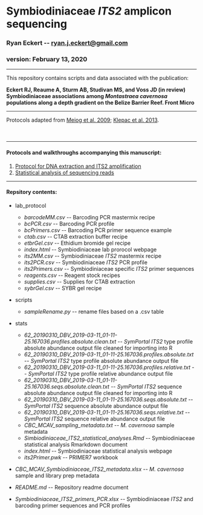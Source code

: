 Symbiodiniaceae *ITS2* amplicon sequencing
==========================================

### Ryan Eckert -- <ryan.j.eckert@gmail.com>

### version: February 13, 2020

------------------------------------------------------------------------
This repository contains scripts and data associated with the
publication: 

**Eckert RJ, Reaume A, Sturm AB, Studivan MS, and Voss
JD (in review) Symbiodiniaceae associations among *Montastraea
cavernosa* populations along a depth gradient on the Belize Barrier
Reef. Front Micro**

------------------------------------------------------------------------

Protocols adapted from [Meiog et
al. 2009](https://doi.org/10.1111/j.1755-0998.2008.02222.x); [Klepac et
al. 2013](https://doi.org/10.3354/meps11369).\
<br><br>

------------------------------------------------------------------------

#### Protocols and walkthroughs accompanying this manuscript:

1.  [Protocol for DNA extraction and ITS2
    amplification](https://ryaneckert.github.io/Belize_Mcav_Symbiodiniaceae_ITS2/lab_protocol/)
2.  [Statistical analysis of sequencing
    reads](https://ryaneckert.github.io/Belize_Mcav_Symbiodiniaceae_ITS2/stats/)

------------------------------------------------------------------------

#### Repsitory contents:

- lab_protocol
    - *barcodeMM.csv* -- Barcoding PCR mastermix recipe
    - *bcPCR.csv* -- Barcoding PCR profile
    - *bcPrimers.csv* -- Barcoding PCR primer sequence example
    - *ctab.csv* -- CTAB extraction buffer recipe
    - *etbrGel.csv* -- Ethidium bromide gel recipe
    - *index.html* -- Symbiodiniaceae lab prorocol webpage
    - *its2MM.csv* -- Symbiodiniaceae *ITS2* mastermix recipe
    - *its2PCR.csv* -- Symbiodiniaceae *ITS2* PCR profile
    - *its2Primers.csv* -- Symbiodiniaceae specific *ITS2* primer sequences
    - *reagents.csv* -- Reagent stock recipes
    - *supplies.csv* -- Supplies for CTAB extraction
    - *sybrGel.csv* -- SYBR gel recipe

- scripts
    - *sampleRename.py* -- rename files based on a .csv table
    
- stats
    - *62_20190310_DBV_2019-03-11_01-11-25.167036.profiles.absolute.clean.txt* -- *SymPortal* *ITS2* type profile absolute abundance output file cleaned for importing into R
    - *62_20190310_DBV_2019-03-11_01-11-25.167036.profiles.absolute.txt* -- *SymPortal* *ITS2* type profile absolute abundance output file
    - *62_20190310_DBV_2019-03-11_01-11-25.167036.profiles.relative.txt* -- *SymPortal* *ITS2* type profile relative abundance output file
    - *62_20190310_DBV_2019-03-11_01-11-25.167036.seqs.absolute.clean.txt* -- *SymPortal* *ITS2* sequence absolute abundance output file cleaned for importing into R
    - *62_20190310_DBV_2019-03-11_01-11-25.167036.seqs.absolute.txt* -- *SymPortal* *ITS2* sequence absolute abundance output file
    - *62_20190310_DBV_2019-03-11_01-11-25.167036.seqs.relative.txt* -- *SymPortal* *ITS2* sequence relative abundance output file
    - *CBC_MCAV_sampling_metadata.txt* -- *M. cavernosa* sample metadata
    - *Simbiodiniaceae_ITS2_statistical_analyses.Rmd* -- Symbiodiniaceae statistical analysis Rmarkdown document
    - *index.html* -- Symbiodiniaceae statistical analysis webpage
    - *its2Primer.pwk* -- PRIMER7 workbook
    
- *CBC_MCAV_Symbiodiniaceae_ITS2_metadata.xlsx* -- *M. cavernosa* sample and library prep metadata
- *README.md* -- Repository readme document
- *Symbiodiniaceae_ITS2_primers_PCR.xlsx* -- Symbiodiniaceae *ITS2* and barcoding primer sequences and PCR profiles
